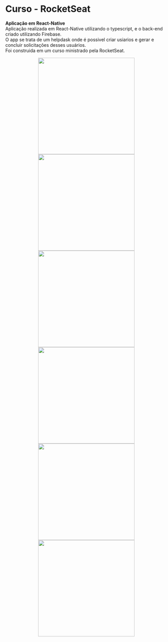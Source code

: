 # Curso - RocketSeat

**Aplicação em React-Native**<br />
Aplicação realizada em React-Native utilizando o typescript, e o back-end criado utilizando Firebase.<br />
O app se trata de um helpdask onde é possivel criar usiarios e gerar e concluir solicitações desses usuários.<br />
Foi construida em um curso ministrado pela RocketSeat.<br />



<p align="center">
  <img src="./src/images/img1.png" width="300" >
  <img src="./src/images/img2.png" width="300" >
  <img src="./src/images/img3.png" width="300" >
  <img src="./src/images/img4.png" width="300" >
  <img src="./src/images/img5.png" width="300" >
  <img src="./src/images/img6.png" width="300" >
</p>
